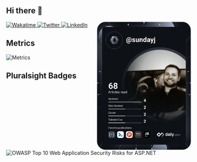 ## Hi there 👋

<div align="left">
<a href="https://wakatime.com/@8161045b-e258-4932-ba45-d84d199eb2f2">
    <img
      src="https://wakatime.com/badge/user/8161045b-e258-4932-ba45-d84d199eb2f2.svg"
      alt="Wakatime"
    />
  </a>
  <a href="https://twitter.com/JustinSunday13">
    <img
      src="https://img.shields.io/twitter/follow/JustinSunday13?label=Twitter&logo=twitter&style=flat-square&color=1da1f2&logoColor=ffffff"
      alt="Twitter"
    />
  </a>
  <a href="https://www.linkedin.com/in/justin-sunday/">
    <img
      src="https://img.shields.io/static/v1?logo=linkedin&style=flat-square&color=0072b1&label=LinkedIn&message=%E2%98%86"
      alt="LinkedIn"
    />
  </a>

  <a href="https://api.daily.dev/get?r=sundayj" target="_blank">
    <img
      width="256"
      align="right"
      src="https://github.com/sundayj/sundayj/blob/main/devcard.svg"
    />
  </a>

</div>

## Metrics

![Metrics](https://metrics.lecoq.io/sundayj?template=classic&isocalendar=1&languages=1&topics=1&stars=1&habits=1&notable=1&wakatime=1&base.indepth=false&base.hireable=false&isocalendar.duration=half-year&languages.limit=8&languages.threshold=0%25&languages.other=false&languages.colors=github&languages.sections=most-used&languages.indepth=false&languages.analysis.timeout=15&languages.categories=markup%2C%20programming&languages.recent.categories=markup%2C%20programming&languages.recent.load=300&languages.recent.days=14&topics.mode=starred&topics.sort=stars&topics.limit=15&stars.limit=4&habits.from=200&habits.days=14&habits.facts=true&habits.charts=false&habits.charts.type=classic&habits.trim=false&habits.languages.limit=8&notable.from=all&notable.repositories=false&notable.indepth=false&notable.types=commit&wakatime.url=https%3A%2F%2Fwakatime.com&wakatime.user=jsunday&wakatime.sections=time%2C%20projects%2C%20projects-graphs%2C%20languages%2C%20languages-graphs%2C%20editors%2C%20os&wakatime.days=365&wakatime.limit=5&wakatime.languages.other=false&wakatime.repositories.visibility=all&config.timezone=America%2FNew_York)

## Pluralsight Badges

![OWASP Top 10 Web Application Security Risks for ASP.NET](https://app.pluralsight.com/achievements/share/a3bd21de-46b2-4a6d-81f8-da0d2a62a6f5)


<!--
**sundayj/sundayj** is a ✨ _special_ ✨ repository because its `README.md` (this file) appears on your GitHub profile.

Here are some ideas to get you started:

- 🔭 I’m currently working on ...
- 🌱 I’m currently learning ...
- 👯 I’m looking to collaborate on ...
- 🤔 I’m looking for help with ...
- 💬 Ask me about ...
- 📫 How to reach me: ...
- 😄 Pronouns: ...
- ⚡ Fun fact: ...
-->
